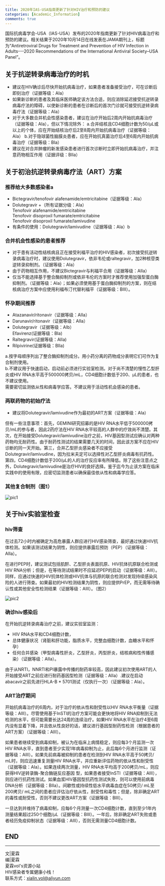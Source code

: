 ```yaml
---
title: 2020年IAS-USA指南更新了针对HIV治疗和预防的建议
categories: [Academic_Information]
comments: true
---
```


国际抗病毒学会-USA（IAS-USA）发布的2020年指南更新了针对HIV病毒治疗和预防的建议。相关结果于2020年10月14日在线发表在JAMA期刊上，标题为“Antiretroviral Drugs for Treatment and Prevention of HIV Infection in Adults---2020 Recommendations of the International Antiviral Society–USA Panel”。<br>

## 关于抗逆转录病毒治疗的时机<br>

- 建议在HIV确诊后尽快开始抗病毒治疗，如果患者准备接受治疗，可在诊断后即刻治疗（证据等级：AIa）
- 如果新诊断的患者及其临床医师确定该方法合适，则应消除延迟接受抗逆转录病毒疗法的障碍，以使新诊断的患者在诊断后的首次门诊就可接受抗逆转录病毒疗法（证据等级：AIa）
- 对于大多数合并机会性感染患者，建议在治疗开始后2周内开始抗病毒治疗（证据等级：AIa），但以下情况除外：
a.合并结核且CD4细胞计数为50/μL或以上的个体，应在开始结核治疗后2至8周内开始抗病毒治疗（证据等级：AIa）
b.对于隐球菌性脑膜炎患者，应在开始抗真菌治疗后4至6周内开始抗病毒治疗（证据等级：BIa）
- 建议在对合并肿瘤的新发感染患者进行首次诊断时立即开始抗病毒治疗，并注意药物相互作用（证据评级：BIIa）


## 关于初治抗逆转录病毒疗法（ART）方案<br>

### 推荐给大多数感染者a
- Bictegravir/tenofovir alafenamide/emtricitabine（证据等级：AIa）
- Dolutegravir +（所有证据分级：AIa）<br>
Tenofovir alafenamide/emtricitabine<br>
Tenofovir disoproxil fumarate/emtricitabine<br>
Tenofovir disoproxil fumarate/lamivudine<br>
- 有条件的使用：Dolutegravir/lamivudine（证据等级：AIa）b

### 合并机会性感染的患者推荐
- 对于患有活动性结核病且正在接受利福平治疗的HIV感染者，初次接受抗逆转录病毒治疗时，建议使用Dolutegravir，依非韦伦或raltegravir，加2种核苷类逆转录抑制剂。（证据等级：AIa）
- 由于药物相互作用，不建议Bictegravir与利福平合用（证据等级：AIIa）
- 仅当不能选择基于整合酶抑制剂或依非韦伦的方案时才推荐使用加强型蛋白酶抑制剂。（证据等级：AIa）；如果必须使用基于蛋白酶抑制剂的方案，则在结核病治疗方案中应使用利福布汀代替利福平（证据等级：BIII）。

### 怀孕期间推荐
- Atazanavir/ritonavir（证据等级：AIIa）
- Darunavir/ritonavir（证据等级：AIIa）
- Dolutegravir（证据等级：AIb）<br>
  Efavirenz(证据等级：BIa)
- Raltegravir(证据等级：AIIa)
- Rilpivirine(证据等级：BIIa)

a.按字母顺序列出了整合酶抑制剂成分。用小药分离的药物成分表明它们可作为复合制剂使用。<br>
b.不建议用于快速启动，启动前必须进行实验室检测。对于尚不清楚的慢性乙型肝炎或HIV RNA水平高于500000拷贝/mL，CD4细胞计数低于200、μL的患者，也不建议使用。<br>
需要密切监测依从性和病毒学应答。不建议用于活动性机会感染的患者。

### 两联药物的初始疗法

- 建议将Dolutegravir/lamivudine作为最初的ART方案（证据等级：AIa）<br>

但有一些注意事项：首先，GEMINI研究招募的是HIV RNA水平低于500000拷贝/mL的参与者，因此2药疗法在HIV RNA水平较高的人群中的疗效尚不清楚。其次，在开始接受Dolutegravir/lamivudine治疗之前，HIV基因型测试应确认对两种药物均无耐药性。由于耐药性测试的结果需要几天的时间，因此该方案不应在HIV诊断的同一天开始。第三，合并乙型肝炎感染者不应接受Dolutegravir/lamivudine，因为拉米夫定可以选择性对乙型肝炎病毒有抗药性。第四，CD4细胞计数低于200/μL的人的治疗反应率有所降低。除了这些注意点之外，Dolutegravir/lamivudine是治疗HIV的良好选择。鉴于迄今为止该方案在临床实践中的使用有限，应密切监测患者以确保最佳依从性和病毒学应答。

### 其他复合制剂（图1）

![pic1](https://i.loli.net/2020/11/02/sdOHr2CoATyK3VD.png)

## 关于hiv实验室检查

### hiv筛查
在过去72小时内被确定为高危暴露人群应进行HIV感染筛查，最好通过快速HIV抗体检测。如果该测试结果为阴性，则应提供暴露后预防（PEP）（证据等级：AIIa）。

在进行PEP时，建议测试包括肌酐、乙型肝炎表面抗原、HIV抗体抗原联合检测或HIV RNA分析；但是，在等待测试结果时不应延迟PEP的启动（证据等级：AIII）。同样，应通过快速的HIV抗体检测或HIV抗体与抗原的联合检测对发现持续感染风险的人进行筛查。如果最初的HIV检测结果为阴性，则应提供PrEP，而无需等待确认性或其他安全性检测结果（证据等级：AIII）。（图2）

![pic2](https://i.loli.net/2020/11/02/RGJ1MTwdIOtv5WU.png)

### 确诊hiv感染后
在开始抗逆转录病毒治疗之前，建议实验室监测：
- HIV RNA水平和CD4细胞计数，
- 总体健康状况（肾脏和肝功能，脂质水平，完整血细胞计数，血糖水平和怀孕）
- 任何合并感染（甲型病毒性肝炎，乙型肝炎，丙型肝炎，结核病和性传播感染）（证据等级：AIIa）。

由于从NRTI，NNRTI和PI暴露中传播的耐药率较高，因此建议初次使用ART的人开始接受ART之前应进行耐药基因型检测（证据等级：AIIa）.建议在启动abacavir之前先进行HLA-B * 5701测试（仅执行一次）（证据等级：AIa）。

### ART治疗期间

开始抗病毒治疗的6周内，对于治疗的依从性和耐受性以HIV RNA水平衡量（证据等级：AIII）。尽管使用基于InSTI的治疗方案可能会更快地将HIV RNA抑制到无法检测的水平，但可能需要长达24周的连续治疗。如果HIV RNA水平在治疗4至6周内没有显着下降，并且依从性良好的话，建议进行基因型耐药性检测（根据患者的ART方案）（证据等级：AIII）。

如果患者继续受到病毒抑制，被认为在临床上病情稳定，则应每3个月监测一次HIV RNA水平，直到患者至少实现1年病毒抑制为止，此后每6个月进行监测（证据等级：AIII）。如果先前病毒被抑制的患者在检测到HIV RNA水平高于50拷贝/ mL时，则应迅速重复测量HIV RNA水平，并应重新评估药物的依从性和耐受性（证据等级：AIa）。如果连续两次测量，HIV RNA水平均高于200拷贝/mL，则应获得HIV逆转录酶-聚合酶链反应基因
型，如果患者接受InSTI（证据等级：AIII），则应进行抗药性测试。如果血浆HIV基因型抗药性测试失败，则可以使用前病毒DNA分析（证据等级：BIIa）。间歇性或持续性低水平病毒血症在50拷贝/ mL至200拷贝/ mL之间的患者应评估治疗依从性，耐受性和毒性；但是，除非确定ART的毒性或耐受性，否则不建议更改ART方案（证据等级：BIII）。

一旦达到并维持了病毒抑制，应每6个月测量一次CD4细胞计数，直到至少1年内测量结果超过250个细胞/μL（证据等级：BIII）。一年后，除非确定ART失败或患者经历免疫抑制状态（证据等级：AIII），否则无需测量CD4细胞计数。


END<br>
---

---
文|夏霖<br>
编|夏霖<br>
夏霖vol's资源小站<br>
HIV感染者专属健康小栈！<br>
联系方式：xialin.vol@aliyun.com

